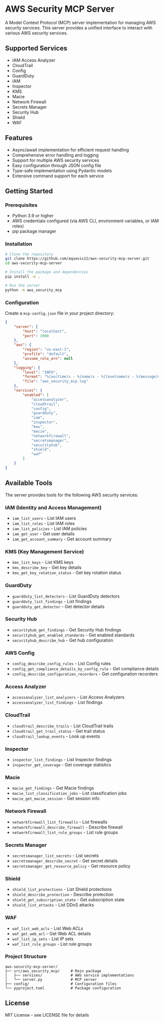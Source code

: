 # AWS Security MCP Server

A Model Context Protocol (MCP) server implementation for managing AWS security services. This server provides a unified interface to interact with various AWS security services.

## Supported Services

- IAM Access Analyzer
- CloudTrail
- Config
- GuardDuty
- IAM
- Inspector
- KMS
- Macie
- Network Firewall
- Secrets Manager
- Security Hub
- Shield
- WAF

## Features

- Async/await implementation for efficient request handling
- Comprehensive error handling and logging
- Support for multiple AWS security services
- Easy configuration through JSON config file
- Type-safe implementation using Pydantic models
- Extensive command support for each service

## Getting Started

### Prerequisites

- Python 3.9 or higher
- AWS credentials configured (via AWS CLI, environment variables, or IAM roles)
- pip package manager

### Installation

```bash
# Clone the repository
git clone https://github.com/aquavis12/aws-security-mcp-server.git
cd aws-security-mcp-server

# Install the package and dependencies
pip install -e .

# Run the server
python -m aws_security_mcp
```

### Configuration

Create a `mcp-config.json` file in your project directory:

```json
{
    "server": {
        "host": "localhost",
        "port": 3000
    },
    "aws": {
        "region": "us-east-1",
        "profile": "default",
        "assume_role_arn": null
    },
    "logging": {
        "level": "INFO",
        "format": "%(asctime)s - %(name)s - %(levelname)s - %(message)s",
        "file": "aws_security_mcp.log"
    },
    "services": {
        "enabled": [
            "accessanalyzer",
            "cloudtrail",
            "config",
            "guardduty",
            "iam",
            "inspector",
            "kms",
            "macie",
            "networkfirewall",
            "secretsmanager",
            "securityhub",
            "shield",
            "waf"
        ]
    }
}
```

## Available Tools

The server provides tools for the following AWS security services:

### IAM (Identity and Access Management)
- `iam_list_users` - List IAM users
- `iam_list_roles` - List IAM roles  
- `iam_list_policies` - List IAM policies
- `iam_get_user` - Get user details
- `iam_get_account_summary` - Get account summary

### KMS (Key Management Service)
- `kms_list_keys` - List KMS keys
- `kms_describe_key` - Get key details
- `kms_get_key_rotation_status` - Get key rotation status

### GuardDuty
- `guardduty_list_detectors` - List GuardDuty detectors
- `guardduty_list_findings` - List findings
- `guardduty_get_detector` - Get detector details

### Security Hub
- `securityhub_get_findings` - Get Security Hub findings
- `securityhub_get_enabled_standards` - Get enabled standards
- `securityhub_describe_hub` - Get hub configuration

### AWS Config
- `config_describe_config_rules` - List Config rules
- `config_get_compliance_details_by_config_rule` - Get compliance details
- `config_describe_configuration_recorders` - Get configuration recorders

### Access Analyzer
- `accessanalyzer_list_analyzers` - List Access Analyzers
- `accessanalyzer_list_findings` - List findings

### CloudTrail
- `cloudtrail_describe_trails` - List CloudTrail trails
- `cloudtrail_get_trail_status` - Get trail status
- `cloudtrail_lookup_events` - Look up events

### Inspector
- `inspector_list_findings` - List Inspector findings
- `inspector_get_coverage` - Get coverage statistics

### Macie
- `macie_get_findings` - Get Macie findings
- `macie_list_classification_jobs` - List classification jobs
- `macie_get_macie_session` - Get session info

### Network Firewall
- `networkfirewall_list_firewalls` - List firewalls
- `networkfirewall_describe_firewall` - Describe firewall
- `networkfirewall_list_rule_groups` - List rule groups

### Secrets Manager
- `secretsmanager_list_secrets` - List secrets
- `secretsmanager_describe_secret` - Get secret details
- `secretsmanager_get_resource_policy` - Get resource policy

### Shield
- `shield_list_protections` - List Shield protections
- `shield_describe_protection` - Describe protection
- `shield_get_subscription_state` - Get subscription state
- `shield_list_attacks` - List DDoS attacks

### WAF
- `waf_list_web_acls` - List Web ACLs
- `waf_get_web_acl` - Get Web ACL details
- `waf_list_ip_sets` - List IP sets
- `waf_list_rule_groups` - List rule groups



### Project Structure

```
aws-security-mcp-server/
├── src/aws_security_mcp/     # Main package
│   ├── services/             # AWS service implementations
│   └── server.py             # MCP server
├── config/                   # Configuration files
└── pyproject.toml            # Package configuration
```

## License

MIT License - see LICENSE file for details
